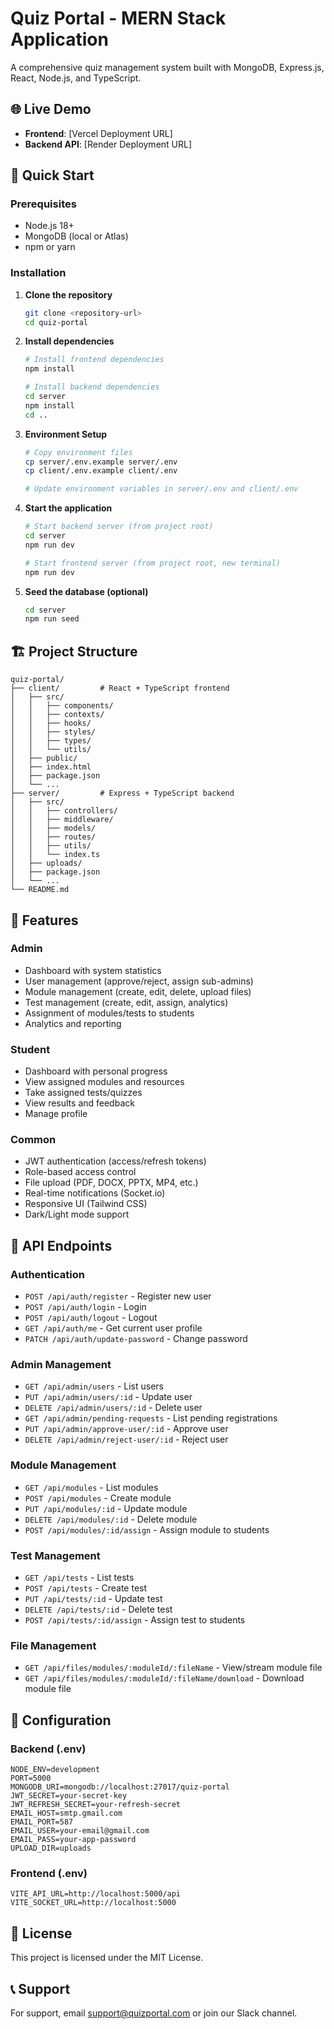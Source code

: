 # Quiz Portal - MERN Stack Application

A comprehensive quiz management system built with MongoDB, Express.js, React, Node.js, and TypeScript.

## 🌐 Live Demo

- **Frontend**: [Vercel Deployment URL]
- **Backend API**: [Render Deployment URL]

## 🚀 Quick Start

### Prerequisites
- Node.js 18+
- MongoDB (local or Atlas)
- npm or yarn

### Installation

1. **Clone the repository**
   ```bash
   git clone <repository-url>
   cd quiz-portal
   ```

2. **Install dependencies**
   ```bash
   # Install frontend dependencies
   npm install

   # Install backend dependencies
   cd server
   npm install
   cd ..
   ```

3. **Environment Setup**
   ```bash
   # Copy environment files
   cp server/.env.example server/.env
   cp client/.env.example client/.env

   # Update environment variables in server/.env and client/.env
   ```

4. **Start the application**
   ```bash
   # Start backend server (from project root)
   cd server
   npm run dev

   # Start frontend server (from project root, new terminal)
   npm run dev
   ```

5. **Seed the database (optional)**
   ```bash
   cd server
   npm run seed
   ```

## 🏗️ Project Structure

```
quiz-portal/
├── client/         # React + TypeScript frontend
│   ├── src/
│   │   ├── components/
│   │   ├── contexts/
│   │   ├── hooks/
│   │   ├── styles/
│   │   ├── types/
│   │   └── utils/
│   ├── public/
│   ├── index.html
│   ├── package.json
│   └── ...
├── server/         # Express + TypeScript backend
│   ├── src/
│   │   ├── controllers/
│   │   ├── middleware/
│   │   ├── models/
│   │   ├── routes/
│   │   ├── utils/
│   │   └── index.ts
│   ├── uploads/
│   ├── package.json
│   └── ...
└── README.md
```

## 🚀 Features

### Admin
- Dashboard with system statistics
- User management (approve/reject, assign sub-admins)
- Module management (create, edit, delete, upload files)
- Test management (create, edit, assign, analytics)
- Assignment of modules/tests to students
- Analytics and reporting

### Student
- Dashboard with personal progress
- View assigned modules and resources
- Take assigned tests/quizzes
- View results and feedback
- Manage profile

### Common
- JWT authentication (access/refresh tokens)
- Role-based access control
- File upload (PDF, DOCX, PPTX, MP4, etc.)
- Real-time notifications (Socket.io)
- Responsive UI (Tailwind CSS)
- Dark/Light mode support

## 📡 API Endpoints

### Authentication
- `POST /api/auth/register` - Register new user
- `POST /api/auth/login` - Login
- `POST /api/auth/logout` - Logout
- `GET /api/auth/me` - Get current user profile
- `PATCH /api/auth/update-password` - Change password

### Admin Management
- `GET /api/admin/users` - List users
- `PUT /api/admin/users/:id` - Update user
- `DELETE /api/admin/users/:id` - Delete user
- `GET /api/admin/pending-requests` - List pending registrations
- `PUT /api/admin/approve-user/:id` - Approve user
- `DELETE /api/admin/reject-user/:id` - Reject user

### Module Management
- `GET /api/modules` - List modules
- `POST /api/modules` - Create module
- `PUT /api/modules/:id` - Update module
- `DELETE /api/modules/:id` - Delete module
- `POST /api/modules/:id/assign` - Assign module to students

### Test Management
- `GET /api/tests` - List tests
- `POST /api/tests` - Create test
- `PUT /api/tests/:id` - Update test
- `DELETE /api/tests/:id` - Delete test
- `POST /api/tests/:id/assign` - Assign test to students

### File Management
- `GET /api/files/modules/:moduleId/:fileName` - View/stream module file
- `GET /api/files/modules/:moduleId/:fileName/download` - Download module file

## 🔧 Configuration

### Backend (.env)
```env
NODE_ENV=development
PORT=5000
MONGODB_URI=mongodb://localhost:27017/quiz-portal
JWT_SECRET=your-secret-key
JWT_REFRESH_SECRET=your-refresh-secret
EMAIL_HOST=smtp.gmail.com
EMAIL_PORT=587
EMAIL_USER=your-email@gmail.com
EMAIL_PASS=your-app-password
UPLOAD_DIR=uploads
```

### Frontend (.env)
```env
VITE_API_URL=http://localhost:5000/api
VITE_SOCKET_URL=http://localhost:5000
```

## 📝 License

This project is licensed under the MIT License.

## 📞 Support

For support, email support@quizportal.com or join our Slack channel.
